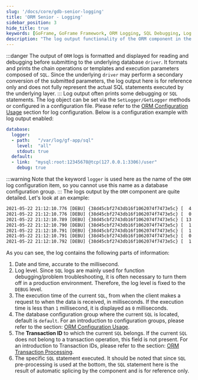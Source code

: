 ```yaml
---
slug: '/docs/core/gdb-senior-logging'
title: 'ORM Senior - Logging'
sidebar_position: 3
hide_title: true
keywords: [GoFrame, GoFrame Framework, ORM Logging, SQL Debugging, Log Configuration, Transaction ID, Database Driver, SQL Statement, Log Output, Debugging Tool]
description: "The log output functionality of the ORM component in the GoFrame framework is highlighted, explaining how to set logs using SetLogger and GetLogger methods, and how to enable log output in configuration files. The examples in the text demonstrate the SQL statement debugging process, including log level, execution time, SQL statements, and other detailed information, helping users better understand and debug database operations in applications."
---
```

:::danger
The output of `ORM` logs is formatted and displayed for reading and debugging before submitting to the underlying database `driver`. It formats and prints the chain operations or templates and execution parameters composed of `SQL`. Since the underlying `driver` may perform a secondary conversion of the submitted parameters, the log output here is for reference only and does not fully represent the actual SQL statements executed by the underlying layer.
:::
Log output often prints some debugging or `SQL` statements. The log object can be set via the `SetLogger/GetLogger` methods or configured in a configuration file. Please refer to the [ORM Configuration Usage](../ORM使用配置/ORM使用配置.md) section for log configuration. Below is a configuration example with log output enabled:

```yaml
database:
  logger:
  - path:   "/var/log/gf-app/sql"
    level:  "all"
    stdout: true
  default:
  - link:  "mysql:root:12345678@tcp(127.0.0.1:3306)/user"
    debug: true
```
:::warning
Note that the keyword `logger` is used here as the name of the `ORM` log configuration item, so you cannot use this name as a database configuration group.
:::
The logs output by the `ORM` component are quite detailed. Let's look at an example:

```html
2021-05-22 21:12:10.776 [DEBU] {38d45cbf2743db16f1062074f7473e5c} [  4 ms] [default] [rows:0  ] [txid:1] BEGIN
2021-05-22 21:12:10.776 [DEBU] {38d45cbf2743db16f1062074f7473e5c} [  0 ms] [default] [rows:0  ] [txid:1] SAVEPOINT `transaction0`
2021-05-22 21:12:10.789 [DEBU] {38d45cbf2743db16f1062074f7473e5c} [ 13 ms] [default] [rows:8  ] [txid:1] SHOW FULL COLUMNS FROM `user`
2021-05-22 21:12:10.790 [DEBU] {38d45cbf2743db16f1062074f7473e5c} [  1 ms] [default] [rows:1  ] [txid:1] INSERT INTO `user`(`id`,`name`) VALUES(1,'john')
2021-05-22 21:12:10.791 [DEBU] {38d45cbf2743db16f1062074f7473e5c} [  1 ms] [default] [rows:0  ] [txid:1] ROLLBACK TO SAVEPOINT `transaction0`
2021-05-22 21:12:10.791 [DEBU] {38d45cbf2743db16f1062074f7473e5c} [  0 ms] [default] [rows:1  ] [txid:1] INSERT INTO `user`(`id`,`name`) VALUES(2,'smith')
2021-05-22 21:12:10.792 [DEBU] {38d45cbf2743db16f1062074f7473e5c} [  1 ms] [default] [rows:0  ] [txid:1] COMMIT
```

As you can see, the log contains the following parts of information:

1. Date and time, accurate to the millisecond.
2. Log level. Since `SQL` logs are mainly used for function debugging/problem troubleshooting, it is often necessary to turn them off in a production environment. Therefore, the log level is fixed to the `DEBUG` level.
3. The execution time of the current `SQL`, from when the client makes a request to when the data is received, in milliseconds. If the execution time is less than `1` millisecond, it is displayed as `0` milliseconds.
4. The database configuration group where the current `SQL` is located, default is `default`. For an introduction to configuration groups, please refer to the section: [ORM Configuration Usage](../ORM使用配置/ORM使用配置.md).
5. The **Transaction ID** to which the current `SQL` belongs. If the current `SQL` does not belong to a transaction operation, this field is not present. For an introduction to Transaction IDs, please refer to the section: [ORM Transaction Processing](../ORM事务处理/ORM事务处理.md).
6. The specific `SQL` statement executed. It should be noted that since `SQL` pre-processing is used at the bottom, the `SQL` statement here is the result of automatic splicing by the component and is for reference only.